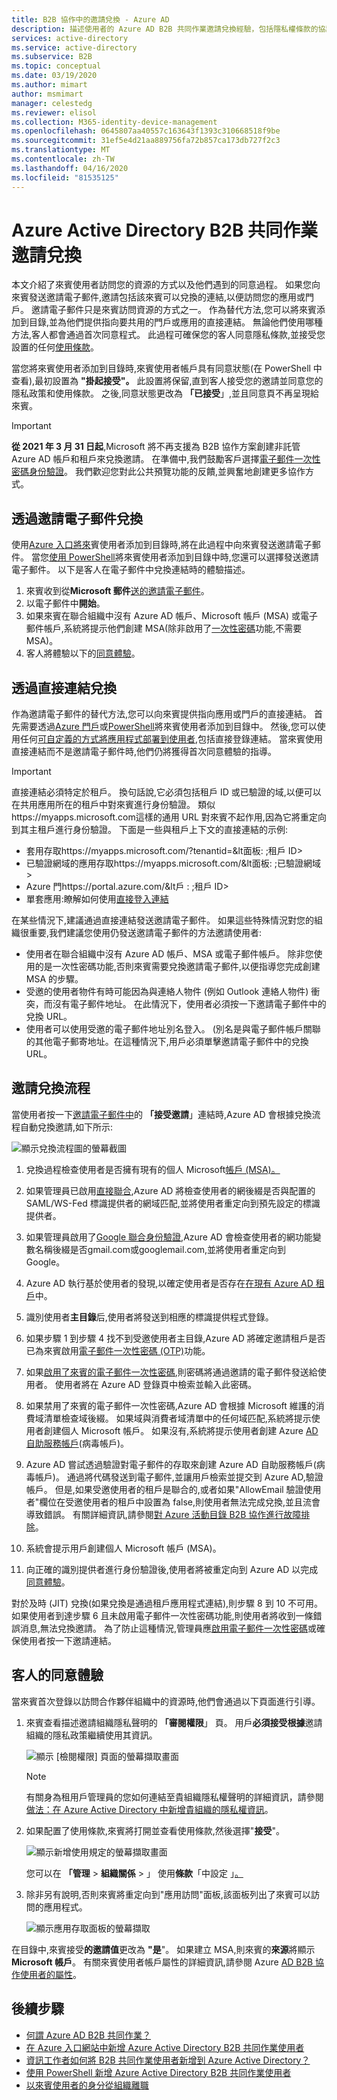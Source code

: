 ```yaml
---
title: B2B 協作中的邀請兌換 - Azure AD
description: 描述使用者的 Azure AD B2B 共同作業邀請兌換經驗，包括隱私權條款的協議。
services: active-directory
ms.service: active-directory
ms.subservice: B2B
ms.topic: conceptual
ms.date: 03/19/2020
ms.author: mimart
author: msmimart
manager: celestedg
ms.reviewer: elisol
ms.collection: M365-identity-device-management
ms.openlocfilehash: 0645807aa40557c163643f1393c310668518f9be
ms.sourcegitcommit: 31ef5e4d21aa889756fa72b857ca173db727f2c3
ms.translationtype: MT
ms.contentlocale: zh-TW
ms.lasthandoff: 04/16/2020
ms.locfileid: "81535125"
---
```

# <a name="azure-active-directory-b2b-collaboration-invitation-redemption"></a>Azure Active Directory B2B 共同作業邀請兌換

本文介紹了來賓使用者訪問您的資源的方式以及他們遇到的同意過程。 如果您向來賓發送邀請電子郵件,邀請包括該來賓可以兌換的連結,以便訪問您的應用或門戶。 邀請電子郵件只是來賓訪問資源的方式之一。 作為替代方法,您可以將來賓添加到目錄,並為他們提供指向要共用的門戶或應用的直接連結。 無論他們使用哪種方法,客人都會通過首次同意程式。 此過程可確保您的客人同意隱私條款,並接受您設置的任何[使用條款](https://docs.microsoft.com/azure/active-directory/governance/active-directory-tou)。

當您將來賓使用者添加到目錄時,來賓使用者帳戶具有同意狀態(在 PowerShell 中查看),最初設置為 **"掛起接受"。** 此設置將保留,直到客人接受您的邀請並同意您的隱私政策和使用條款。 之後,同意狀態更改為 **「已接受**」,並且同意頁不再呈現給來賓。

   > [!IMPORTANT]
   > **從 2021 年 3 月 31 日起**,Microsoft 將不再支援為 B2B 協作方案創建非託管 Azure AD 帳戶和租戶來兌換邀請。 在準備中,我們鼓勵客戶選擇[電子郵件一次性密碼身份驗證](one-time-passcode.md)。 我們歡迎您對此公共預覽功能的反饋,並興奮地創建更多協作方式。

## <a name="redemption-through-the-invitation-email"></a>透過邀請電子郵件兌換

使用[Azure 入口將來](https://docs.microsoft.com/azure/active-directory/b2b/b2b-quickstart-add-guest-users-portal)賓使用者添加到目錄時,將在此過程中向來賓發送邀請電子郵件。 當您[使用 PowerShell](https://docs.microsoft.com/azure/active-directory/b2b/b2b-quickstart-invite-powershell)將來賓使用者添加到目錄中時,您還可以選擇發送邀請電子郵件。 以下是客人在電子郵件中兌換連結時的體驗描述。

1. 來賓收到從**Microsoft 郵件**[送的邀請電子郵件](https://docs.microsoft.com/azure/active-directory/b2b/invitation-email-elements)。
2. 以電子郵件中**開始**。
3. 如果來賓在聯合組織中沒有 Azure AD 帳戶、Microsoft 帳戶 (MSA) 或電子郵件帳戶,系統將提示他們創建 MSA(除非啟用了[一次性密碼](https://docs.microsoft.com/azure/active-directory/b2b/one-time-passcode)功能,不需要 MSA)。
4. 客人將體驗以下的[同意體驗](#consent-experience-for-the-guest)。

## <a name="redemption-through-a-direct-link"></a>透過直接連結兌換

作為邀請電子郵件的替代方法,您可以向來賓提供指向應用或門戶的直接連結。 首先需要透過[Azure 門戶](https://docs.microsoft.com/azure/active-directory/b2b/b2b-quickstart-add-guest-users-portal)或[PowerShell](https://docs.microsoft.com/azure/active-directory/b2b/b2b-quickstart-invite-powershell)將來賓使用者添加到目錄中。 然後,您可以使用任何[可自定義的方式將應用程式部署到使用者](https://docs.microsoft.com/azure/active-directory/manage-apps/end-user-experiences),包括直接登錄連結。 當來賓使用直接連結而不是邀請電子郵件時,他們仍將獲得首次同意體驗的指導。

> [!IMPORTANT]
> 直接連結必須特定於租戶。 換句話說,它必須包括租戶 ID 或已驗證的域,以便可以在共用應用所在的租戶中對來賓進行身份驗證。 類似https://myapps.microsoft.com這樣的通用 URL 對來賓不起作用,因為它將重定向到其主租戶進行身份驗證。 下面是一些與租戶上下文的直接連結的示例:
 > - 套用存取https://myapps.microsoft.com/?tenantid=&lt面板: ;租戶 ID&gt; 
 > - 已驗證網域的應用存取https://myapps.microsoft.com/&lt面板: ;已驗證網域&gt;
 > - Azure 門https://portal.azure.com/&lt戶 : ;租戶 ID&gt;
 > - 單套應用:瞭解如何使用[直接登入連結](../manage-apps/end-user-experiences.md#direct-sign-on-links)

在某些情況下,建議通過直接連結發送邀請電子郵件。 如果這些特殊情況對您的組織很重要,我們建議您使用仍發送邀請電子郵件的方法邀請使用者:
 - 使用者在聯合組織中沒有 Azure AD 帳戶、MSA 或電子郵件帳戶。 除非您使用的是一次性密碼功能,否則來賓需要兌換邀請電子郵件,以便指導您完成創建 MSA 的步驟。
 - 受邀的使用者物件有時可能因為與連絡人物件 (例如 Outlook 連絡人物件) 衝突，而沒有電子郵件地址。 在此情況下，使用者必須按一下邀請電子郵件中的兌換 URL。
 - 使用者可以使用受邀的電子郵件地址別名登入。 (別名是與電子郵件帳戶關聯的其他電子郵寄地址。在這種情況下,用戶必須單擊邀請電子郵件中的兌換 URL。

## <a name="invitation-redemption-flow"></a>邀請兌換流程

當使用者按一下[邀請電子郵件中](invitation-email-elements.md)的 **「接受邀請**」連結時,Azure AD 會根據兌換流程自動兌換邀請,如下所示:

![顯示兌換流程圖的螢幕截圖](media/redemption-experience/invitation-redemption-flow.png)

1. 兌換過程檢查使用者是否擁有現有的個人 Microsoft[帳戶 (MSA)。](https://support.microsoft.com/help/4026324/microsoft-account-how-to-create)

2. 如果管理員已啟用[直接聯合](direct-federation.md),Azure AD 將檢查使用者的網後綴是否與配置的 SAML/WS-Fed 標識提供者的網域匹配,並將使用者重定向到預先設定的標識提供者。

3. 如果管理員啟用了[Google 聯合身份驗證](google-federation.md),Azure AD 會檢查使用者的網功能變數名稱後綴是否gmail.com或googlemail.com,並將使用者重定向到 Google。

4. Azure AD 執行基於使用者的發現,以確定使用者是否存在[在現有 Azure AD 租戶](what-is-b2b.md#easily-add-guest-users-in-the-azure-ad-portal)中。

5. 識別使用者**主目錄**后,使用者將發送到相應的標識提供程式登錄。  

6. 如果步驟 1 到步驟 4 找不到受邀使用者主目錄,Azure AD 將確定邀請租戶是否已為來賓啟用[電子郵件一次性密碼 (OTP)](one-time-passcode.md)功能。

7. 如果[啟用了來賓的電子郵件一次性密碼](one-time-passcode.md#when-does-a-guest-user-get-a-one-time-passcode),則密碼將通過邀請的電子郵件發送給使用者。 使用者將在 Azure AD 登錄頁中檢索並輸入此密碼。

8. 如果禁用了來賓的電子郵件一次性密碼,Azure AD 會根據 Microsoft 維護的消費域清單檢查域後綴。 如果域與消費者域清單中的任何域匹配,系統將提示使用者創建個人 Microsoft 帳戶。 如果沒有,系統將提示使用者創建 Azure [AD 自助服務帳戶](../users-groups-roles/directory-self-service-signup.md)(病毒帳戶)。

9. Azure AD 嘗試透過驗證對電子郵件的存取來創建 Azure AD 自助服務帳戶(病毒帳戶)。 通過將代碼發送到電子郵件,並讓用戶檢索並提交到 Azure AD,驗證帳戶。 但是,如果受邀使用者的租戶是聯合的,或者如果"AllowEmail 驗證使用者"欄位在受邀使用者的租戶中設置為 false,則使用者無法完成兌換,並且流會導致錯誤。 有關詳細資訊,請參閱[對 Azure 活動目錄 B2B 協作進行故障排除](troubleshoot.md#the-user-that-i-invited-is-receiving-an-error-during-redemption)。

10. 系統會提示用戶創建個人 Microsoft 帳戶 (MSA)。

11. 向正確的識別提供者進行身份驗證後,使用者將被重定向到 Azure AD 以完成[同意體驗](redemption-experience.md#consent-experience-for-the-guest)。  

對於及時 (JIT) 兌換(如果兌換是通過租戶應用程式連結),則步驟 8 到 10 不可用。 如果使用者到達步驟 6 且未啟用電子郵件一次性密碼功能,則使用者將收到一條錯誤消息,無法兌換邀請。 為了防止這種情況,管理員應[啟用電子郵件一次性密碼](one-time-passcode.md#when-does-a-guest-user-get-a-one-time-passcode)或確保使用者按一下邀請連結。

## <a name="consent-experience-for-the-guest"></a>客人的同意體驗

當來賓首次登錄以訪問合作夥伴組織中的資源時,他們會通過以下頁面進行引導。 

1. 來賓查看描述邀請組織隱私聲明的 **「審閱權限**」 頁。 用戶**必須接受根據**邀請組織的隱私政策繼續使用其資訊。

   ![顯示 [檢閱權限] 頁面的螢幕擷取畫面](media/redemption-experience/review-permissions.png) 

   > [!NOTE]
   > 有關身為租用戶管理員的您如何連結至貴組織隱私權聲明的詳細資訊，請參閱[做法：在 Azure Active Directory 中新增貴組織的隱私權資訊](https://aka.ms/adprivacystatement)。

2. 如果配置了使用條款,來賓將打開並查看使用條款,然後選擇"**接受**"。 

   ![顯示新增使用規定的螢幕擷取畫面](media/redemption-experience/terms-of-use-accept.png) 

   您可以在 **「管理** > **組織關係** > 」 使用**條款**「中設定 」[。](../governance/active-directory-tou.md)

3. 除非另有說明,否則來賓將重定向到"應用訪問"面板,該面板列出了來賓可以訪問的應用程式。

   ![顯示應用存取面板的螢幕擷取](media/redemption-experience/myapps.png) 

在目錄中,來賓接受**的邀請值**更改為 **"是**"。 如果建立 MSA,則來賓的**來源**將顯示**Microsoft 帳戶**。 有關來賓使用者帳戶屬性的詳細資訊,請參閱 Azure [AD B2B 協作使用者的屬性](user-properties.md)。 

## <a name="next-steps"></a>後續步驟

- [何謂 Azure AD B2B 共同作業？](what-is-b2b.md)
- [在 Azure 入口網站中新增 Azure Active Directory B2B 共同作業使用者](add-users-administrator.md)
- [資訊工作者如何將 B2B 共同作業使用者新增到 Azure Active Directory？](add-users-information-worker.md)
- [使用 PowerShell 新增 Azure Active Directory B2B 共同作業使用者](customize-invitation-api.md#powershell)
- [以來賓使用者的身分從組織離職](leave-the-organization.md)
